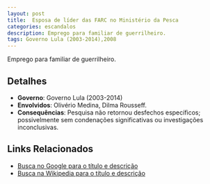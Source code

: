```yaml
---
layout: post
title:  Esposa de líder das FARC no Ministério da Pesca
categories: escandalos
description: Emprego para familiar de guerrilheiro.
tags: Governo Lula (2003-2014),2008
---
```


Emprego para familiar de guerrilheiro.

## Detalhes
- **Governo**: Governo Lula (2003-2014)
- **Envolvidos**: Olivério Medina, Dilma Rousseff.
- **Consequências**: Pesquisa não retornou desfechos específicos; possivelmente sem condenações significativas ou investigações inconclusivas.

## Links Relacionados
- [Busca no Google para o título e descrição](https://www.google.com/search?q=Esposa%20de%20l%C3%ADder%20das%20FARC%20no%20Minist%C3%A9rio%20da%20Pesca%20Emprego%20para%20familiar%20de%20guerrilheiro.%20Governo%20Lula%20%282003-2014%29)
- [Busca na Wikipedia para o título e descrição](https://en.wikipedia.org/w/index.php?search=Esposa%20de%20l%C3%ADder%20das%20FARC%20no%20Minist%C3%A9rio%20da%20Pesca%20Emprego%20para%20familiar%20de%20guerrilheiro.%20Governo%20Lula%20%282003-2014%29)
